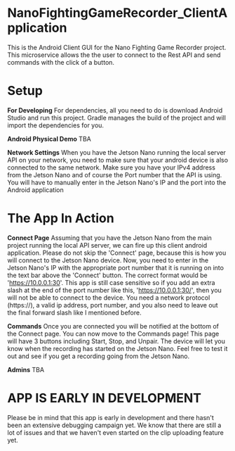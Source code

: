# NanoFightingGameRecorder_ClientApplication
This is the Android Client GUI for the Nano Fighting Game Recorder project. This microservice allows the the user to connect to the Rest API and send commands with the click of a button. 

# Setup
**For Developing**
For dependencies, all you need to do is download Android Studio and run this project. Gradle manages the build of the project and will import the dependencies for you.

**Android Physical Demo**
TBA

**Network Settings**
When you have the Jetson Nano running the local server API on your network, you need to make sure that your android device is also connected to the same network. Make sure you have your IPv4 address from the Jetson Nano and of course the Port number that the API is using. You will have to manually enter in the Jetson Nano's IP and the port into the Android application

# The App In Action
**Connect Page**
Assuming that you have the Jetson Nano from the main project running the local API server, we can fire up this client android application. Please do not skip the 'Connect' page, because this is how you will connect to the Jetson Nano device. Now, you need to enter in the Jetson Nano's IP with the appropriate port number that it is running on into the text bar above the 'Connect' button. The correct format would be 'https://10.0.0.1:30'. This app is still case sensitive so if you add an extra slash at the end of the port number like this, 'https://10.0.0.1:30/', then you will not be able to connect to the device. You need a network protocol (https://), a valid ip address, port number, and you also need to leave out the final forward slash like I mentioned before.

**Commands**
Once you are connected you will be notified at the bottom of the Connect page. You can now move to the Commands page! This page will have 3 buttons including Start, Stop, and Unpair. The device will let you know when the recording has started on the Jetson Nano. Feel free to test it out and see if you get a recording going from the Jetson Nano.

**Admins**
TBA

# APP IS EARLY IN DEVELOPMENT
Please be in mind that this app is early in development and there hasn't been an extensive debugging campaign yet. We know that there are still a lot of issues and that we haven't even started on the clip uploading feature yet.
